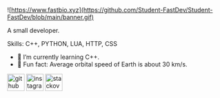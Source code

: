 ![https://www.fastbio.xyz](https://github.com/Student-FastDev/Student-FastDev/blob/main/banner.gif)

A small developer.

Skills: C++, PYTHON, LUA, HTTP, CSS

- 💙 I’m currently learning C++. 
- 🌊 Fun fact: Average orbital speed of Earth is about 30 km/s. 


[<img src='https://cdn.discordapp.com/attachments/893584916514738187/1048887274370244688/github.png' alt='github' height='40'>](https://github.com/Student-FastDev)  [<img src='https://cdn.discordapp.com/attachments/893584916514738187/1048887274693210192/instagram.png' alt='instagram' height='40'>](https://www.instagram.com/fastdev_/)  [<img src='https://cdn.discordapp.com/attachments/893584916514738187/1048887275045527572/stackoverflow.png' alt='stackoverflow' height='40'>](https://stackoverflow.com/users/19528551)  
